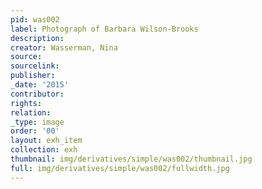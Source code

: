 ```yaml
---
pid: was002
label: Photograph of Barbara Wilson-Brooks
description:
creator: Wasserman, Nina
source:
sourcelink:
publisher:
_date: '2015'
contributor:
rights:
relation:
_type: image
order: '00'
layout: exh_item
collection: exh
thumbnail: img/derivatives/simple/was002/thumbnail.jpg
full: img/derivatives/simple/was002/fullwidth.jpg
---
```

